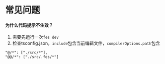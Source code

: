 # 常见问题


#### 为什么代码提示不生效？

1. 需要先运行一次`fes dev`
2. 检查tsconfig.json，`include`包含当前编辑文件，`compilerOptions.path`包含
```
"@/*": ["./src/*"],
"@@/*": ["./src/.fes/*"]
```